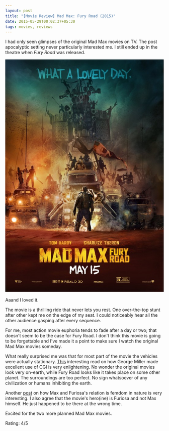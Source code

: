 ```yaml
---
layout: post
title: "[Movie Review] Mad Max: Fury Road (2015)"
date: 2015-05-29T00:02:37+05:30
tags: movies, reviews
---
```


I had only seen glimpses of the original Mad Max movies on TV.
The post apocalyptic setting never particularly interested me.
I still ended up in the theatre when *Fury Road* was released.

![Mad Max: Fury Road (2015);Mad Max: Fury Road (2015)](/img/movie-poster-mad-max-fury-road.jpg)

Aaand I loved it.

The movie is a thrilling ride that never lets you rest.
One over-the-top stunt after other kept me on the edge of my seat. 
I could noticeably hear all the other audience gasping after every sequence.

For me, most action movie euphoria tends to fade after a day or two; that doesn't seem to be the case for Fury Road.
I don't think this movie is going to be forgettable and I've made it a point to make sure I watch the original Mad Max movies someday.

What really surprised me was that for most part of the movie the vehicles were actually stationary.
[This](http://squaremans.com/fury-road/) interesting read on how George Miller made excellent use of CGI is very enlightening.
No wonder the original movies look very on-earth, while Fury Road looks like it takes place on some other planet.
The surroundings are too perfect. No sign whatsoever of any civilization or humans inhibiting the earth.

Another [post](http://humon.deviantart.com/journal/Mad-Max-femdom-explained-535890777) on how Max and Furiosa's relation is femdom in nature is very interesting.
I also agree that the movie's hero(ine) is Furiosa and not Max himself. He just happened to be there at the wrong time.

Excited for the two more planned Mad Max movies.

Rating: 4/5
